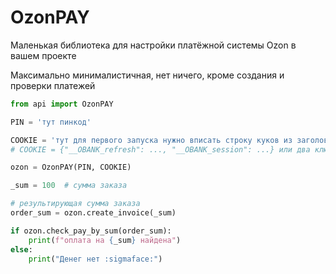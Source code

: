 # OzonPAY
Маленькая библиотека для настройки платёжной системы Ozon в вашем проекте

Максимально минималистичная, нет ничего, кроме создания и проверки платежей

```python
from api import OzonPAY

PIN = 'тут пинкод'

COOKIE = 'тут для первого запуска нужно вписать строку куков из заголовков в девтулсе с любого запроса, чтоб скрипт засейвил их в файлик'
# COOKIE = {"__OBANK_refresh": ..., "__OBANK_session": ...} или два ключа из расширения в браузере

ozon = OzonPAY(PIN, COOKIE)

_sum = 100  # сумма заказа

# результирующая сумма заказа
order_sum = ozon.create_invoice(_sum)

if ozon.check_pay_by_sum(order_sum):
    print(f"оплата на {_sum} найдена")
else:
    print("Денег нет :sigmaface:")
```
